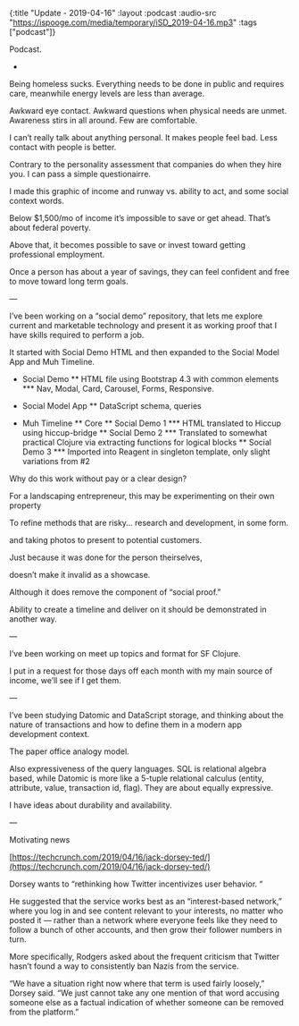 {:title "Update - 2019-04-16"
 :layout :podcast
 :audio-src "https://ispooge.com/media/temporary/iSD_2019-04-16.mp3"
 :tags ["podcast"]}

Podcast.

-

Being homeless sucks. Everything needs to be done in public and requires care, meanwhile energy levels are less than average.

Awkward eye contact. Awkward questions when physical needs are unmet. Awareness stirs in all around. Few are comfortable.

I can’t really talk about anything personal. It makes people feel bad. Less contact with people is better.

Contrary to the personality assessment that companies do when they hire you. I can pass a simple questionairre.

I made this graphic of income and runway vs. ability to act, and some social context words.




Below $1,500/mo of income it’s impossible to save or get ahead. That’s about federal poverty.

Above that, it becomes possible to save or invest toward getting professional employment.

Once a person has about a year of savings, they can feel confident and free to move toward long term goals.

—


I’ve been working on a “social demo” repository, that lets me explore current and marketable technology and present it as working proof that I have skills required to perform a job.


It started with Social Demo HTML and then expanded to the Social Model App and Muh Timeline.

* Social Demo 
**  HTML file using Bootstrap 4.3 with common elements
***    Nav, Modal, Card, Carousel, Forms, Responsive.


* Social Model App
**  DataScript schema, queries

* Muh Timeline
**  Core 
**  Social Demo 1
***    HTML translated to Hiccup using hiccup-bridge
**  Social Demo 2
***    Translated to somewhat practical Clojure via extracting functions for logical blocks
**  Social Demo 3
***    Imported into Reagent in singleton template, only slight variations from #2


Why do this work without pay or a clear design?

For a landscaping entrepreneur, this may be experimenting on their own property 

To refine methods that are risky… research and development, in some form.

and taking photos to present to potential customers.



Just because it was done for the person theirselves, 

doesn’t make it invalid as a showcase. 

Although it does remove the component of “social proof.”

Ability to create a timeline and deliver on it should be demonstrated in another way.



—

I’ve been working on meet up topics and format for SF Clojure.

I put in a request for those days off each month with my main source of income, we’ll see if I get them.

—

I’ve been studying Datomic and DataScript storage, and thinking about the nature of transactions and how to define them in a modern app development context.

The paper office analogy model.

Also expressiveness of the query languages. SQL is relational algebra based, while Datomic is
more like a 5-tuple relational calculus (entity, attribute, value, transaction id, flag). They are about equally expressive.

I have ideas about durability and availability.

—

Motivating news

[https://techcrunch.com/2019/04/16/jack-dorsey-ted/](https://techcrunch.com/2019/04/16/jack-dorsey-ted/)

Dorsey wants to “rethinking how Twitter incentivizes user behavior. “

He suggested that the service works best as an “interest-based network,” where you log in and see content relevant to your interests, no matter who posted it — rather than a network where everyone feels like they need to follow a bunch of other accounts, and then grow their follower numbers in turn.


More specifically, Rodgers asked about the frequent criticism that Twitter hasn’t found a way to consistently ban Nazis from the service.

“We have a situation right now where that term is used fairly loosely,” Dorsey said. “We just cannot take any one mention of that word accusing someone else as a factual indication of whether someone can be removed from the platform.”


